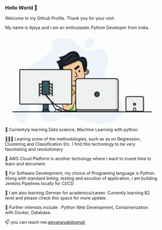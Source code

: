 ### Hello World 👋

Welcome to my Github Profile. Thank you for your visit.

My name is Ajeya and I am an enthusiastic Python Developer from India.
<img align="right" alt="GIF" src="https://github.com/ajeyln/ajeyln/blob/main/tenor.gif?raw=true" width="500" height="320" />

 📝 Currentyly learning Data science, Machine Learning with python. <br />

 👨🏽‍💻 Leaning some of the methodologies, such as as on Regression, Clustering and Classification Etc. I find this technology to be very fascinating and revolutionary <br />

🌱 AWS Cloud Platform is another techology where i want to invest time to learn and document. <br />

🔭 For Software Development, my choice of Programing language is Python. Along with standard linting, testing and excution of application, i am building Jenkins Pipelines locally for CI/CD<br />

💬 I am also learning German for academics/career. Currently learning B2 level and please check this space for more update.<br />

🌱 Further interests include : Python Web Development, Containerization with Docker, Database.<br />

 📫 you can reach me:[ajeyanayak@gmail](mailto:ajeyanayak@gmail.com)


